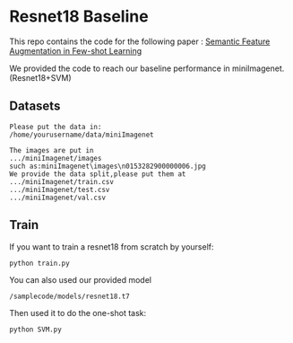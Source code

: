 # Resnet18 Baseline

This repo contains the code for the following paper : [Semantic Feature Augmentation in Few-shot Learning](https://arxiv.org/abs/1804.05298)



We provided the code to reach our baseline performance in miniImagenet.(Resnet18+SVM)



## Datasets

```
Please put the data in:
/home/yourusername/data/miniImagenet

The images are put in 
.../miniImagenet/images
such as:miniImagenet\images\n0153282900000006.jpg
We provide the data split,please put them at 
.../miniImagenet/train.csv
.../miniImagenet/test.csv
.../miniImagenet/val.csv
```

## Train

If you want to train a resnet18 from scratch by yourself:

```
python train.py
```

You can also used our provided model 

```
/samplecode/models/resnet18.t7
```

Then used it to do the one-shot task:

```
python SVM.py
```

